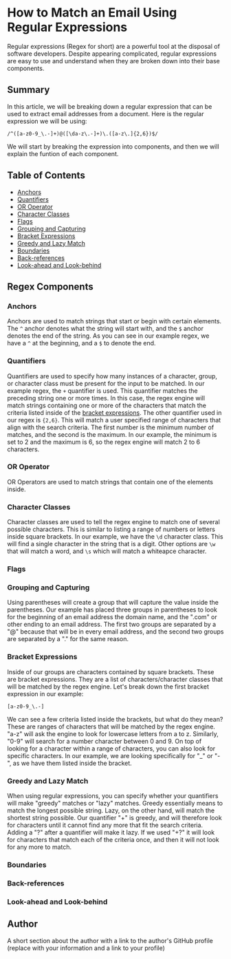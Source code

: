 # How to Match an Email Using Regular Expressions

Regular expressions (Regex for short) are a powerful tool at the disposal of software developers. Despite appearing complicated, regular expressions are easy to use and understand when they are broken down into their base components.

## Summary

In this article, we will be breaking down a regular expression that can be used to extract email addresses from a document. Here is the regular expression we will be using:
```
/^([a-z0-9_\.-]+)@([\da-z\.-]+)\.([a-z\.]{2,6})$/
```
 We will start by breaking the expression into components, and then we will explain the funtion of each component.

## Table of Contents

- [Anchors](#anchors)
- [Quantifiers](#quantifiers)
- [OR Operator](#or-operator)
- [Character Classes](#character-classes)
- [Flags](#flags)
- [Grouping and Capturing](#grouping-and-capturing)
- [Bracket Expressions](#bracket-expressions)
- [Greedy and Lazy Match](#greedy-and-lazy-match)
- [Boundaries](#boundaries)
- [Back-references](#back-references)
- [Look-ahead and Look-behind](#look-ahead-and-look-behind)

## Regex Components

### Anchors
Anchors are used to match strings that start or begin with certain elements. The ``` ^ ``` anchor denotes what the string will start with, and the ``` $ ``` anchor denotes the end of the string. As you can see in our example regex, we have a ``` ^ ``` at the beginning, and a ``` $ ``` to denote the end.

### Quantifiers
Quantifiers are used to specify how many instances of a character, group, or character class must be present for the input to be matched. In our example regex, the ``` + ``` quantifier is used. This quantifier matches the preceding string one or more times. In this case, the regex engine will match strings containing one or more of the characters that match the criteria listed inside of the [bracket expressions](#bracket-expressions). The other quantifier used in our regex is ```{2,6}```. This will match a user specified range of characters that align with the search criteria. The first number is the minimum number of matches, and the second is the maximum. In our example, the minimum is set to 2 and the maximum is 6, so the regex engine will match 2 to 6 characters.

### OR Operator
OR Operators are used to match strings that contain one of the elements inside. 

### Character Classes
Character classes are used to tell the regex engine to match one of several possible characters. This is similar to listing a range of numbers or letters inside square brackets. In our example, we have the ```\d``` character class. This will find a single character in the string that is a digit. Other options are ```\w``` that will match a word, and ```\s``` which will match a whiteapce character.

### Flags

### Grouping and Capturing
Using parentheses will create a group that will capture the value inside the parentheses. Our example has placed three groups in parentheses to look for the beginning of an email address the domain name, and the ".com" or other ending to an email address. The first two groups are separated by a "@" because that will be in every email address, and the second two groups are separated by a "." for the same reason.

### Bracket Expressions
Inside of our groups are characters contained by square brackets. These are bracket expressions. They are a list of characters/character classes that will be matched by the regex engine. Let's break down the first bracket expression in our example:
```
[a-z0-9_\.-]
```
We can see a few criteria listed inside the brackets, but what do they mean? These are ranges of characters that will be matched by the regex engine. "a-z" will ask the engine to look for lowercase letters from a to z. Similarly, "0-9" will search for a number character between 0 and 9. On top of looking for a character within a range of characters, you can also look for specific characters. In our example, we are looking specifically for "_" or "-", as we have them listed inside the bracket.

### Greedy and Lazy Match
When using regular expressions, you can specify whether your quantifiers will make "greedy" matches or "lazy" matches. Greedy essentially means to match the longest possible string. Lazy, on the other hand, will match the shortest string possible. Our quantifier "+" is greedy, and will therefore look for characters until it cannot find any more that fit the search criteria. Adding a "?" after a quantifier will make it lazy. If we used "+?" it will look for characters that match each of the criteria once, and then it will not look for any more to match.

### Boundaries

### Back-references

### Look-ahead and Look-behind

## Author

A short section about the author with a link to the author's GitHub profile (replace with your information and a link to your profile)
